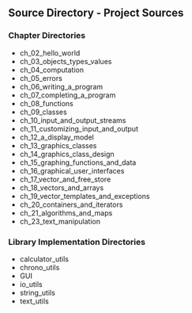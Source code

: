 ## Source Directory - Project Sources

### Chapter Directories
* ch\_02\_hello\_world
* ch\_03\_objects\_types\_values
* ch\_04\_computation
* ch\_05\_errors
* ch\_06\_writing\_a\_program
* ch\_07\_completing\_a\_program
* ch\_08\_functions
* ch\_09\_classes
* ch\_10\_input\_and\_output\_streams
* ch\_11\_customizing\_input\_and\_output
* ch\_12\_a\_display\_model
* ch\_13\_graphics\_classes
* ch\_14\_graphics\_class\_design
* ch\_15\_graphing\_functions\_and\_data
* ch\_16\_graphical\_user\_interfaces
* ch\_17\_vector\_and\_free\_store
* ch\_18\_vectors\_and\_arrays
* ch\_19\_vector\_templates\_and\_exceptions
* ch\_20\_containers\_and\_iterators
* ch\_21\_algorithms\_and\_maps
* ch\_23\_text\_manipulation

### Library Implementation Directories
* calculator\_utils
* chrono\_utils
* GUI
* io\_utils
* string\_utils
* text\_utils
